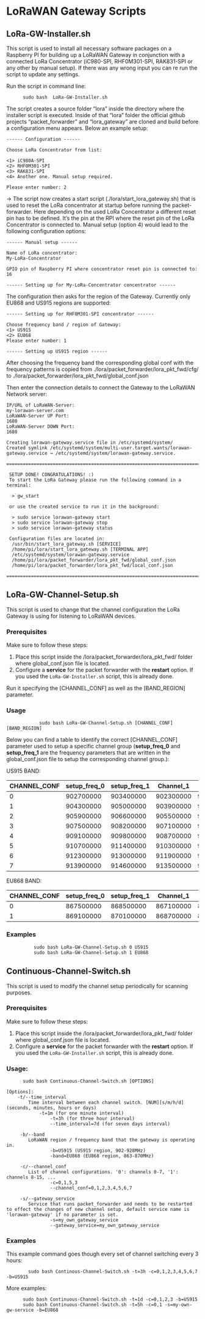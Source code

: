 # LoRaWAN Gateway Scripts

## LoRa-GW-Installer.sh ##

This script is used to install all necessary software packages on a Raspberry PI for building up a LoRaWAN Gateway in conjunction with a connected LoRa Concentrator (iC980-SPI, RHF0M301-SPI, RAK831-SPI or any other by manual setup). If there was any wrong input you can re run the script to update any settings. 

Run the script in command line:
```
      sudo bash  LoRa-GW-Installer.sh
```

The script creates a source folder “lora” inside the directory where the installer script is executed. Inside of that “lora” folder the official github projects “packet_forwarder” and “lora_gateway” are cloned and build before a configuration menu appears. Below an example setup:
 ```
------ Configuration ------
 
Choose LoRa Concentrator from list:

<1> iC980A-SPI
<2> RHF0M301-SPI
<3> RAK831-SPI
<4> Another one. Manual setup required.

Please enter number: 2
 ```
-> The script now creates a start script (./lora/start_lora_gateway.sh) that is used to reset the LoRa concentrator at startup before running the packet-forwarder. Here depending on the used LoRa Concentrator a different reset pin has to be defined. It’s the pin at the RPI where the reset pin of the LoRa Concentrator is connected to.
Manual setup (option 4) would lead to the following configuration options:
 ```
------ Manual setup ------

Name of LoRa concentrator:
My-LoRa-Concentrator

GPIO pin of Raspberry PI where concentrator reset pin is connected to:
16

------ Setting up for My-LoRa-Concentrator concentrator ------
 ```
The configuration then asks for the region of the Gateway. Currently only EU868 and US915 regions are supported: 
 ```
------ Setting up for RHF0M301-SPI concentrator ------
 
Choose frequency band / region of Gateway:
<1> US915
<2> EU868
Please enter number: 1

------ Setting up US915 region ------
```

After choosing the frequency band the corresponding global conf with the frequency patterns is copied from ./lora/packet_forwarder/lora_pkt_fwd/cfg/ to ./lora/packet_forwarder/lora_pkt_fwd/global_conf.json

Then enter the connection details to connect the Gateway to the LoRaWAN Network server:
```
IP/URL of LoRaWAN-Server:
my-lorawan-server.com
LoRaWAN-Server UP Port:
1680
LoRaWAN-Server DOWN Port:
1680
 
Creating lorawan-gateway.service file in /etc/systemd/system/
Created symlink /etc/systemd/system/multi-user.target.wants/lorawan-gateway.service → /etc/systemd/system/lorawan-gateway.service.

=========================================================================
 
 SETUP DONE! CONGRATULATIONS! :)
 To start the LoRa Gateway please run the following command in a terminal:
 
  > gw_start
 
 or use the created service to run it in the background:
 
  > sudo service lorawan-gateway start
  > sudo service lorawan-gateway stop
  > sudo service lorawan-gateway status
 
 Configuration files are located in:
  /usr/bin/start_lora_gateway.sh [SERVICE]
  /home/pi/lora/start_lora_gateway.sh [TERMINAL APP]
  /etc/systemd/system/lorawan-gateway.service
  /home/pi/lora/packet_forwarder/lora_pkt_fwd/global_conf.json
  /home/pi/lora/packet_forwarder/lora_pkt_fwd/local_conf.json
 
=========================================================================
```

## LoRa-GW-Channel-Setup.sh ##

This script is used to change that the channel configuration the LoRa Gateway is using for listening to LoRaWAN devices. 

### Prerequisites

Make sure to follow these steps:

1. Place this script inside the /lora/packet_forwarder/lora_pkt_fwd/ folder where global_conf.json file is located. 
2. Configure a **service** for the packet forwarder with the **restart** option. If you used the `LoRa-GW-Installer.sh` script, this is already done.

Run it specifying the [CHANNEL_CONF] as well as the [BAND_REGION] parameter.

### Usage 

```
            sudo bash LoRa-GW-Channel-Setup.sh [CHANNEL_CONF] [BAND_REGION]
```            

Below you can find a table to identify the correct [CHANNEL_CONF] parameter used to setup a specific channel group
(__setup_freq_0__ and __setup_freq_1__ are the frequency parameters that are written in the global_conf.json file to setup the corresponding channel group.):

US915 BAND:

| CHANNEL_CONF | setup_freq_0 | setup_freq_1  | Channel_1 | Channel_2 | Channel_3 | Channel_4 | Channel_5 | Channel_6 | Channel_7 | Channel_8 |
| ------------- | ------------- | ------------- | ------------- | ------------- | ------------- | ------------- | ------------- | ------------- | ------------- | ------------- |
| 0 | 902700000 | 903400000 | 902300000 | 902500000 | 902700000 | 902900000 | 903100000 | 903300000 | 903500000 | 903700000 |
| 1 | 904300000 | 905000000 | 903900000 | 904100000 | 904300000 | 904500000 | 904700000 | 904900000 | 905100000 | 905300000 |
| 2 | 905900000 | 906600000 | 905500000 | 905700000 | 905900000 | 906100000 | 906300000 | 906500000 | 906700000 | 906900000 |
| 3 | 907500000 | 908200000 | 907100000 | 907300000 | 907500000 | 907700000 | 907900000 | 908100000 | 908300000 | 908500000 |
| 4 | 909100000 | 909800000 | 908700000 | 908900000 | 909100000 | 909300000 | 909500000 | 909700000 | 909900000 | 910100000 |
| 5 | 910700000 | 911400000 | 910300000 | 910500000 | 910700000 | 910900000 | 911100000 | 911300000 | 911500000 | 911700000 |
| 6 | 912300000 | 913000000 | 911900000 | 912100000 | 912300000 | 912500000 | 912700000 | 912900000 | 913100000 | 913300000 |
| 7 | 913900000 | 914600000 | 913500000 | 913700000 | 913900000 | 914100000 | 914300000 | 914500000 | 914700000 | 914900000 |

EU868 BAND:

| CHANNEL_CONF | setup_freq_0 | setup_freq_1  | Channel_1 | Channel_2 | Channel_3 | Channel_4 | Channel_5 | Channel_6 | Channel_7 | Channel_8 |
| ------------- | ------------- | ------------- | ------------- | ------------- | ------------- | ------------- | ------------- | ------------- | ------------- | ------------- |
| 0 | 867500000 | 868500000 | 867100000 | 867300000 | 867500000 | 867700000 | 867900000 | 868100000 | 868300000 | 868500000 |
| 1 | 869100000 | 870100000 | 868700000 | 868900000 | 869100000 | 869300000 | 869500000 | 869700000 | 869900000 | 870100000 |

### Examples

```
          sudo bash LoRa-GW-Channel-Setup.sh 0 US915
          sudo bash LoRa-GW-Channel-Setup.sh 1 EU868
```

## Continuous-Channel-Switch.sh ##

This script is used to modify the channel setup periodically for scanning purposes. 

### Prerequisites

Make sure to follow these steps:

1. Place this script inside the /lora/packet_forwarder/lora_pkt_fwd/ folder where global_conf.json file is located. 
2. Configure a **service** for the packet forwarder with the **restart** option. If you used the `LoRa-GW-Installer.sh` script, this is already done.

### Usage:
```
      sudo bash Continuous-Channel-Switch.sh [OPTIONS]

[Options]:
	-t/--time_interval
		Time interval between each channel switch. [NUM][s/m/h/d] (seconds, minutes, hours or days)
        	-t=1m (for one minute interval)
                -t=3h (for three hour interval)
                --time_interval=7d (for seven days interval)

	 -b/--band
		LoRaWAN region / frequency band that the gateway is operating in.
                -b=US915 (US915 region, 902-928MHz)
                -band=EU868 (EU868 region, 863-870MHz)

	 -c/--channel_conf
		List of channel configurations. '0': channels 0-7, '1': channels 8-15, ...
                -c=0,1,5,3
                --channel_conf=0,1,2,3,4,5,6,7

	 -s/--gateway_service
		Service that runs packet_forwarder and needs to be restarted to effect the changes of new channel setup, default service name is 'lorawan-gateway' if no parameter is set.
                -s=my_own_gateway_service
                --gateway_service=my_own_gateway_service
```  
### Examples

This example command goes though every set of channel switching every 3 hours:

```
        sudo bash Continous-Channel-Switch.sh -t=3h -c=0,1,2,3,4,5,6,7 -b=US915
```        
More examples:

```
      sudo bash Continuous-Channel-Switch.sh -t=1d -c=0,1,2,3 -b=US915
      sudo bash Continuous-Channel-Switch.sh -t=5h -c=0,1 -s=my-own-gw-service -b=EU868
```
